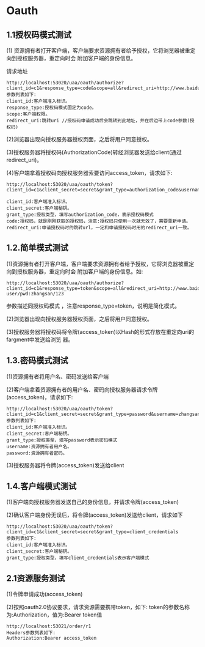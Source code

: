 # Oauth

 ## 1.1授权码模式测试

 (1) 资源拥有者打开客户端，客户端要求资源拥有者给予授权，它将浏览器被重定向到授权服务器，重定向时会 附加客户端的身份信息。

请求地址

```
http://localhost:53020/uaa/oauth/authorize?client_id=c1&response_type=code&scope=all&redirect_uri=http://www.baidu.com
参数列表如下:
client_id:客户端准入标识。
response_type:授权码模式固定为code。
scope:客户端权限。 
redirect_uri:跳转uri //授权码申请成功后会跳转到此地址，并在后边带上code参数(授权码)
```

(2)浏览器出现向授权服务器授权页面，之后将用户同意授权。

(3)授权服务器将授权码(AuthorizationCode)转经浏览器发送给client(通过redirect_uri)。

(4)客户端拿着授权码向授权服务器索要访问access_token，请求如下:

```
http://localhost:53020/uaa/oauth/token?client_id=c1&client_secret=secret&grant_type=authorization_code&username=zhangsan&password=123&code=xFZ0AY&redirect_uri=http://www.baidu.com

client_id:客户端准入标识。
client_secret:客户端秘钥。
grant_type:授权类型，填写authorization_code，表示授权码模式 
code:授权码，就是刚刚获取的授权码，注意:授权码只使用一次就无效了，需要重新申请。 
redirect_uri:申请授权码时的跳转url，一定和申请授权码时用的redirect_uri一致。
```

 ## 1.2.简单模式测试

(1)资源拥有者打开客户端，客户端要求资源拥有者给予授权，它将浏览器被重定向到授权服务器，重定向时会 附加客户端的身份信息。如:

```
http://localhost:53020/uaa/oauth/authorize?client_id=c1&response_type=token&scope=all&redirect_uri=http://www.baidu.com
user/pwd:zhangsan/123
```

参数描述同授权码模式 ，注意response_type=token，说明是简化模式。 

(2)浏览器出现向授权服务器授权页面，之后将用户同意授权。

(3)授权服务器将授权码将令牌(access_token)以Hash的形式存放在重定向uri的fargment中发送给浏览 器。

 ## 1.3.密码模式测试

(1)资源拥有者将用户名、密码发送给客户端

 (2)客户端拿着资源拥有者的用户名、密码向授权服务器请求令牌(access_token)，请求如下:

```
http://localhost:53020/uaa/oauth/token?client_id=c1&client_secret=secret&grant_type=password&username=zhangsan&password=123
参数列表如下:
client_id:客户端准入标识。
client_secret:客户端秘钥。 
grant_type:授权类型，填写password表示密码模式 
username:资源拥有者用户名。 
password:资源拥有者密码。
```

(3)授权服务器将令牌(access_token)发送给client

 ## 1.4.客户端模式测试

(1)客户端向授权服务器发送自己的身份信息，并请求令牌(access_token)

 (2)确认客户端身份无误后，将令牌(access_token)发送给client，请求如下

```
http://localhost:53020/uaa/oauth/token?client_id=c1&client_secret=secret&grant_type=client_credentials
参数列表如下:
client_id:客户端准入标识。
client_secret:客户端秘钥。 
grant_type:授权类型，填写client_credentials表示客户端模式
```


 ## 2.1资源服务测试

(1)令牌申请成功(access_token)

(2)按照oauth2.0协议要求，请求资源需要携带token，如下: token的参数名称为:Authorization，值为:Bearer token值

```
http://localhost:53021/order/r1
Headers参数列表如下:
Authorization:Bearer access_token

```

